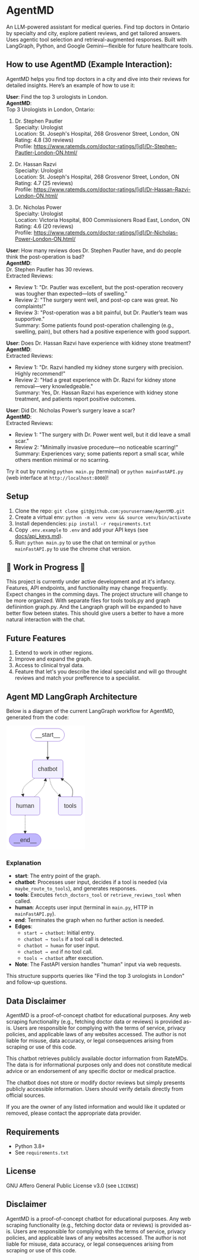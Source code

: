 # AgentMD
An LLM-powered assistant for medical queries. Find top doctors  in Ontario by specialty and city, explore patient reviews, and get tailored answers. Uses agentic tool selection and retrieval-augmented responses. Built with LangGraph, Python, and Google Gemini—flexible for future healthcare tools.

## How to use AgentMD (Example Interaction):

AgentMD helps you find top doctors in a city and dive into their reviews for detailed insights. Here’s an example of how to use it:

**User**: Find the top 3 urologists in London.  
**AgentMD**:  
Top 3 Urologists in London, Ontario:  
1. Dr. Stephen Pautler  
   Specialty: Urologist  
   Location: St. Joseph's Hospital, 268 Grosvenor Street, London, ON  
   Rating: 4.8 (30 reviews)  
   Profile: https://www.ratemds.com/doctor-ratings/[id]/Dr-Stephen-Pautler-London-ON.html/  

2. Dr. Hassan Razvi  
   Specialty: Urologist  
   Location: St. Joseph's Hospital, 268 Grosvenor Street, London, ON  
   Rating: 4.7 (25 reviews)  
   Profile: https://www.ratemds.com/doctor-ratings/[id]/Dr-Hassan-Razvi-London-ON.html/  

3. Dr. Nicholas Power  
   Specialty: Urologist  
   Location: Victoria Hospital, 800 Commissioners Road East, London, ON  
   Rating: 4.6 (20 reviews)  
   Profile: https://www.ratemds.com/doctor-ratings/[id]/Dr-Nicholas-Power-London-ON.html/

**User**: How many reviews does Dr. Stephen Pautler have, and do people think the post-operation is bad?  
**AgentMD**:  
Dr. Stephen Pautler has 30 reviews.  
Extracted Reviews:  
- Review 1: "Dr. Pautler was excellent, but the post-operation recovery was tougher than expected—lots of swelling."  
- Review 2: "The surgery went well, and post-op care was great. No complaints!"  
- Review 3: "Post-operation was a bit painful, but Dr. Pautler’s team was supportive."  
Summary: Some patients found post-operation challenging (e.g., swelling, pain), but others had a positive experience with good support.

**User**: Does Dr. Hassan Razvi have experience with kidney stone treatment?  
**AgentMD**:  
Extracted Reviews:  
- Review 1: "Dr. Razvi handled my kidney stone surgery with precision. Highly recommend!"  
- Review 2: "Had a great experience with Dr. Razvi for kidney stone removal—very knowledgeable."  
Summary: Yes, Dr. Hassan Razvi has experience with kidney stone treatment, and patients report positive outcomes.

**User**: Did Dr. Nicholas Power’s surgery leave a scar?  
**AgentMD**:  
Extracted Reviews:  
- Review 1: "The surgery with Dr. Power went well, but it did leave a small scar."  
- Review 2: "Minimally invasive procedure—no noticeable scarring!"  
Summary: Experiences vary; some patients report a small scar, while others mention minimal or no scarring.

Try it out by running `python main.py` (terminal) or `python mainFastAPI.py` (web interface at `http://localhost:8000`)!
## Setup
1. Clone the repo: `git clone git@github.com:yourusername/AgentMD.git`
2. Create a virtual env: `python -m venv venv && source venv/bin/activate`
3. Install dependencies: `pip install -r requirements.txt`
4. Copy `.env.example` to `.env` and add your API keys (see [docs/api_keys.md](docs/api_keys.md)).
5. Run: `python main.py` to use the chat on terminal or `python mainFastAPI.py` to use the chrome chat version.

## 🚧 **Work in Progress** 🚧

This project is currently under active development and at it's infancy. Features, API endpoints, and functionality may change frequently.  
Expect changes in the comming days. The project structure will change to be more organized. With separate files for tools tools.py and graph defiinintion graph.py. And the Langraph graph will be expanded to have better flow beteen states. This should give users a better to have a more natural interaction with the chat.

## Future Features
1. Extend to work in other regions.
2. Improve and expand the graph.
3. Access to clinical tryal data.
4. Feature that let's you describe the ideal specialist and will go throught reviews and match your prefference to a specialist.

## Agent MD LangGraph Architecture

Below is a diagram of the current LangGraph workflow for AgentMD, generated from the code:

![AgentMD LangGraph](agentmd_graph.png)

### Explanation
- **start**: The entry point of the graph.
- **chatbot**: Processes user input, decides if a tool is needed (via `maybe_route_to_tools`), and generates responses.
- **tools**: Executes `fetch_doctors_tool` or `retrieve_reviews_tool` when called.
- **human**: Accepts user input (terminal in `main.py`, HTTP in `mainFastAPI.py`).
- **end**: Terminates the graph when no further action is needed.
- **Edges**: 
  - `start → chatbot`: Initial entry.
  - `chatbot → tools` if a tool call is detected.
  - `chatbot → human` for user input.
  - `chatbot → end` if no tool call.
  - `tools → chatbot` after execution.
- **Note**: The FastAPI version handles "human" input via web requests.

This structure supports queries like "Find the top 3 urologists in London" and follow-up questions.

## Data Disclaimer
AgentMD is a proof-of-concept chatbot for educational purposes. Any web scraping functionality (e.g., fetching doctor data or reviews) is provided as-is. Users are responsible for complying with the terms of service, privacy policies, and applicable laws of any websites accessed. The author is not liable for misuse, data accuracy, or legal consequences arising from scraping or use of this code.

This chatbot retrieves publicly available doctor information from RateMDs. The data is for informational purposes only and does not constitute medical advice or an endorsement of any specific doctor or medical practice. 

The chatbot does not store or modify doctor reviews but simply presents publicly accessible information. Users should verify details directly from official sources.

If you are the owner of any listed information and would like it updated or removed, please contact the appropriate data provider.

## Requirements
- Python 3.8+
- See `requirements.txt`

## License
GNU Affero General Public License v3.0 (see `LICENSE`)

## Disclaimer
AgentMD is a proof-of-concept chatbot for educational purposes. Any web scraping functionality (e.g., fetching doctor data or reviews) is provided as-is. Users are responsible for complying with the terms of service, privacy policies, and applicable laws of any websites accessed. The author is not liable for misuse, data accuracy, or legal consequences arising from scraping or use of this code.
